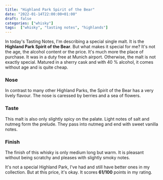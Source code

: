 ```yaml
---
title: "Highland Park Spirit of the Bear"
date: "2022-01-14T22:00:00+01:00"
draft: false
categories: ["whisky"]
tags:  ["whisky", "tasting notes", "highlands"]
---
```


In today's Tasting Notes, I'm describing a special single malt. It is the **Highland Park Spirit of the Bear**. But what makes it special for me? It's not the age, the alcohol content or the price. It's much more the place of purchase. It was in a duty free at Munich airport. Otherwise, the malt is not exactly special. Matured in a sherry cask and with 40 % alcohol, it comes without age and is quite cheap.

### Nose

In contrast to many other Highland Parks, the Spirit of the Bear has a very lively flavour. The nose is caressed by berries and a sea of flowers.

### Taste

This malt is also only slightly spicy on the palate. Light notes of salt and nutmeg form the prelude. They pass into nutmeg and end with sweet vanilla notes.

### Finish

The finish of this whisky is only medium long but warm. It is pleasant without being scratchy and pleases with slightly smoky notes.

It's not a special Highland Park, I've had and still have better ones in my collection. But at this price, it's okay.  It scores **61/100** points in my rating.
